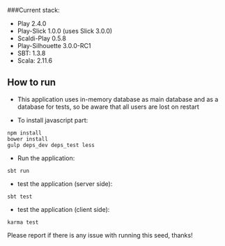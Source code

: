 ###Current stack:
- Play 2.4.0
- Play-Slick 1.0.0 (uses Slick 3.0.0)
- Scaldi-Play 0.5.8
- Play-Silhouette 3.0.0-RC1
- SBT: 1.3.8
- Scala: 2.11.6

How to run
--------------------------------------------------

* This application uses in-memory database as main database and as a database for tests, so be aware that all users are lost on restart

* To install javascript part:
```
npm install
bower install
gulp deps_dev deps_test less
```

* Run the application:
```
sbt run
```

* test the application (server side):
```
sbt test
```

* test the application (client side):
```
karma test
```

Please report if there is any issue with running this seed, thanks!
